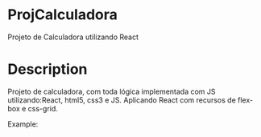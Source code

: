 # ProjCalculadora
Projeto de Calculadora utilizando React

# Description
Projeto de calculadora, com toda lógica implementada com JS utilizando:React, html5, css3 e JS. Aplicando React com recursos de flex-box e css-grid.

Example:
